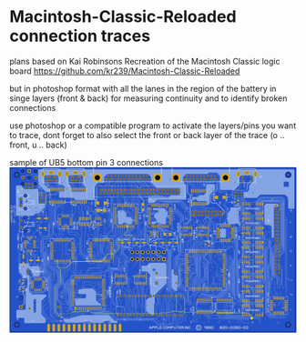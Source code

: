 # Macintosh-Classic-Reloaded connection traces

plans based on Kai Robinsons Recreation of the Macintosh Classic logic board
https://github.com/kr239/Macintosh-Classic-Reloaded

but in photoshop format with all the lanes in the region of the battery in singe layers (front & back) for measuring continuity and to identify broken connections

use photoshop or a compatible program to activate the layers/pins you want to trace, dont forget to also select the front or back layer of the trace (o .. front, u .. back)

sample of UB5 bottom pin 3 connections
![sample of UB5 bottom pin 3 connections](/sample-of-UB5-bottom-pin-3-connections.jpg)
